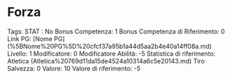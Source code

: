 # Forza

Tags: STAT
: No
Bonus Competenza: 1
Bonus Competenza di Riferimento: 0
Link PG: [Nome PG] (%5BNome%20PG%5D%20cfcf37a95b1a44d5aa2b4e40a14ff08a.md)
Livello: 1
Modificatore: 0
Modificatore  Abilità: -5
Statistica di riferimento: Atletica (Atletica%20769d11da15de4524a10314a6c5e20143.md)
Tiro Salvezza: 0
Valore: 10
Valore di riferimento: -5